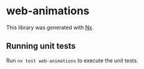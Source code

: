 # web-animations

This library was generated with [Nx](https://nx.dev).

## Running unit tests

Run `nx test web-animations` to execute the unit tests.
